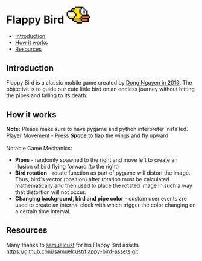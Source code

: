 # Flappy Bird <img src="flappy-bird-assets/favicon.png" alt="flappy bird icon" width="63.0" height="44.5">
- [Introduction](#introduction)
- [How it works](#how-it-works)
- [Resources](#resources)
## Introduction
Flappy Bird is a classic mobile game created by [Dong Nguyen in 2013](https://en.wikipedia.org/wiki/Flappy_Bird). The objective is to guide our cute little bird on an endless journey without hitting the pipes and falling to its death. <br>
## How it works
**Note:** Please make sure to have pygame and python interpreter installed. <br>
Player Movement - Press ***Space*** to flap the wings and fly 
upward <br> <br>
Notable Game Mechanics:
- **Pipes** - randomly spawned to the right and move left to create an illusion of bird flying forward (to the right)
- **Bird rotation** - rotate function as part of pygame will distort the image. Thus, bird's vector (position) after rotation must be calculated mathematically and then used to place the rotated image in such a way that distortion will not occur. 
- **Changing background, bird and pipe color** - custom user events are used to create an internal clock with which trigger the color changing on a certain time interval.
## Resources
Many thanks to [samuelcust](https://github.com/samuelcust) for his Flappy Bird assets <https://github.com/samuelcust/flappy-bird-assets.git>
